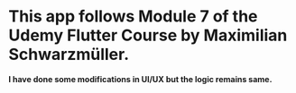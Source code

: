 # This app follows Module 7 of the Udemy Flutter Course by Maximilian Schwarzmüller. 
<b>I have done some modifications in UI/UX but the logic remains same.</b>